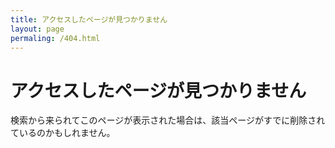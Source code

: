 ```yaml
---
title: アクセスしたページが見つかりません
layout: page
permaling: /404.html
---
```


# アクセスしたページが見つかりません
検索から来られてこのページが表示された場合は、該当ページがすでに削除されているのかもしれません。
